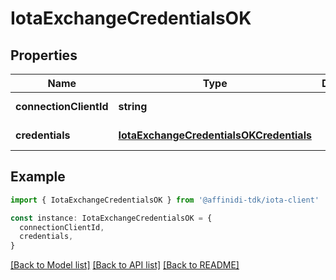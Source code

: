 # IotaExchangeCredentialsOK

## Properties

| Name                   | Type                                                                                | Description | Notes                  |
| ---------------------- | ----------------------------------------------------------------------------------- | ----------- | ---------------------- |
| **connectionClientId** | **string**                                                                          |             | [default to undefined] |
| **credentials**        | [**IotaExchangeCredentialsOKCredentials**](IotaExchangeCredentialsOKCredentials.md) |             | [default to undefined] |

## Example

```typescript
import { IotaExchangeCredentialsOK } from '@affinidi-tdk/iota-client'

const instance: IotaExchangeCredentialsOK = {
  connectionClientId,
  credentials,
}
```

[[Back to Model list]](../README.md#documentation-for-models) [[Back to API list]](../README.md#documentation-for-api-endpoints) [[Back to README]](../README.md)
